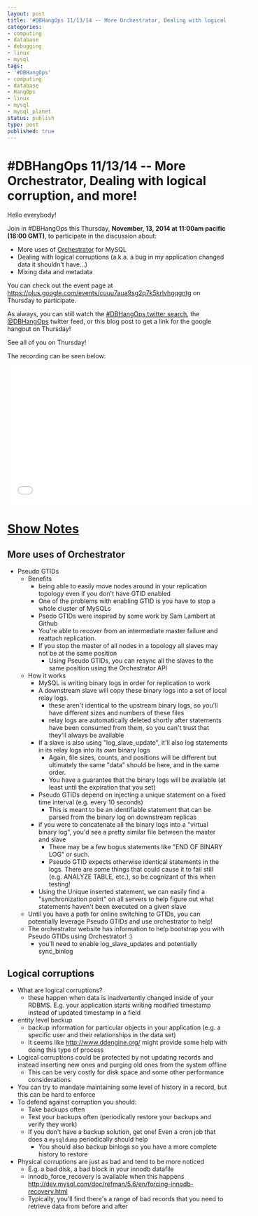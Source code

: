 ```yaml
---
layout: post
title: '#DBHangOps 11/13/14 -- More Orchestrator, Dealing with logical corruption, and more!'
categories:
- computing
- database
- debugging
- linux
- mysql
tags:
- '#DBHangOps'
- computing
- database
- HangOps
- linux
- mysql
- mysql_planet
status: publish
type: post
published: true
---
```

\#DBHangOps 11/13/14 -- More Orchestrator, Dealing with logical corruption, and more!
=========================================================

Hello everybody!

Join in \#DBHangOps this Thursday, **November, 13, 2014 at 11:00am pacific (18:00 GMT)**, to participate in the discussion about:

* More uses of [Orchestrator](https://github.com/outbrain/orchestrator) for MySQL
* Dealing with logical corruptions (a.k.a. a bug in my application changed data it shouldn't have...)
* Mixing data and metadata

You can check out the event page at https://plus.google.com/events/cuuu7aua9sg2q7k5krlvhgqgntg on Thursday to participate.

As always, you can still watch the [\#DBHangOps twitter search](https://twitter.com/search/realtime?q=%23DBHangOps), the [@DBHangOps](https://twitter.com/dbhangops) twitter feed, or this blog post to get a link for the google hangout on Thursday!

See all of you on Thursday!

The recording can be seen below:

<iframe width="560" height="315" src="//www.youtube.com/embed/qAQ0c97TODk" frameborder="0" allowfullscreen></iframe>


<a href="#show-notes">Show Notes</a>
==========
## More uses of Orchestrator
* Pseudo GTIDs
	* Benefits
		* being able to easily move nodes around in your replication topology even if you don't have GTID enabled
		* One of the problems with enabling GTID is you have to stop a whole cluster of MySQLs
		* Psedo GTIDs were inspired by some work by Sam Lambert at Github
		* You're able to recover from an intermediate master failure and reattach replication.
		* If you stop the master of all nodes in a topology all slaves may not be at the same position
			* Using Pseudo GTIDs, you can resync all the slaves to the same position using the Orchestrator API
	* How it works
		* MySQL is writing binary logs in order for replication to work
		* A downstream slave will copy these binary logs into a set of local relay logs.
			* these aren't identical to the upstream binary logs, so you'll have different sizes and numbers of these files
			* relay logs are automatically deleted shortly after statements have been consumed from them, so you can't trust that they'll always be available
		* If a slave is also using "log_slave_update", it'll also log statements in its relay logs into its *own* binary logs
			* Again, file sizes, counts, and positions will be different but ultimately the same "data" should be here, and in the same order.
			* You have a guarantee that the binary logs will be available (at least until the expiration that you set)
		* Pseudo GTIDs depend on injecting a unique statement on a fixed time interval (e.g. every 10 seconds)
			* This is meant to be an identifiable statement that can be parsed from the binary log on downstream replicas
		* if you were to concatenate all the binary logs into a "virtual binary log", you'd see a pretty similar file between the master and slave
			* There may be a few bogus statements like "END OF BINARY LOG" or such.
			* Pseudo GTID expects otherwise identical statements in the logs.  There are some things that could cause it to fail still (e.g. ANALYZE TABLE, etc.), so be cognizant of this when testing!
		* Using the Unique inserted statement, we can easily find a "synchronization point" on all servers to help figure out what statements haven't been executed on a given slave
	* Until you have a path for online switching to GTIDs, you can potentially leverage Pseudo GTIDs and use orchestrator to help!
	* The orchestrator website has information to help bootstrap you with Pseudo GTIDs using Orchestrator! :)
		* you'll need to enable log_slave_updates and potentially sync_binlog

## Logical corruptions
* What are logical corruptions?
	* these happen when data is inadvertently changed inside of your RDBMS.  E.g. your application starts writing modified timestamp instead of updated timestamp in a field
* entity level backup
	* backup information for particular objects in your application (e.g. a specific user and their relationships in the data set)
	* It seems like http://www.ddengine.org/ might provide some help with doing this type of process
* Logical corruptions could be protected by not updating records and instead inserting new ones and purging old ones from the system offline
	* This can be very costly for disk space and some other performance considerations
* You can try to mandate maintaining some level of history in a record, but this can be hard to enforce
* To defend against corruption you should:
	* Take backups often
	* Test your backups often (periodically restore your backups and verify they work)
	* If you don't have a backup solution, get one! Even a cron job that does a `mysqldump` periodically should help
		* You should also backup binlogs so you have a more complete history to restore
* Physical corruptions are just as bad and tend to be more noticed
	* E.g. a bad disk, a bad block in your innodb datafile
	* innodb_force_recovery is available when this happens http://dev.mysql.com/doc/refman/5.6/en/forcing-innodb-recovery.html
	* Typically, you'll find there's a range of bad records that you need to retrieve data from before and after

